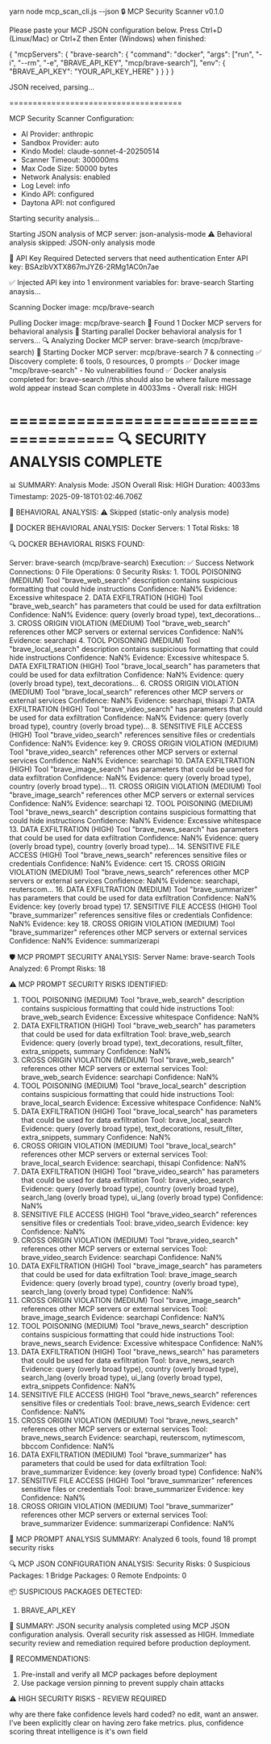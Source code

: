 yarn node mcp_scan_cli.js --json
🔒 MCP Security Scanner v0.1.0

Please paste your MCP JSON configuration below.
Press Ctrl+D (Linux/Mac) or Ctrl+Z then Enter (Windows) when finished:

{
  "mcpServers": {
    "brave-search": {
      "command": "docker",
      "args": ["run", "-i", "--rm", "-e", "BRAVE_API_KEY", "mcp/brave-search"],
      "env": {
        "BRAVE_API_KEY": "YOUR_API_KEY_HERE"
      }
    }
  }
}

JSON received, parsing...

=====================================

MCP Security Scanner Configuration:
- AI Provider: anthropic
- Sandbox Provider: auto
- Kindo Model: claude-sonnet-4-20250514
- Scanner Timeout: 300000ms
- Max Code Size: 50000 bytes
- Network Analysis: enabled
- Log Level: info
- Kindo API: configured
- Daytona API: not configured

Starting security analysis...

Starting JSON analysis of MCP server: json-analysis-mode
⚠️  Behavioral analysis skipped: JSON-only analysis mode

🔑 API Key Required
   Detected servers that need authentication
Enter API key: BSAzlbVXTX867mJYZ6-2RMg1AC0n7ae

✅ Injected API key into 1 environment variables for: brave-search
Starting anaysis...

Scanning Docker image: mcp/brave-search

Pulling Docker image: mcp/brave-search
🐳 Found 1 Docker MCP servers for behavioral analysis
🐳 Starting parallel Docker behavioral analysis for 1 servers...
🔍 Analyzing Docker MCP server: brave-search (mcp/brave-search)
🚀 Starting Docker MCP server: mcp/brave-search 7 & connecting
✅ Discovery complete: 6 tools, 0 resources, 0 prompts
✅ Docker image "mcp/brave-search" - No vulnerabilities found
✅ Docker analysis completed for: brave-search //this should also be where failure message wold appear instead
Scan complete in 40033ms - Overall risk: HIGH

=====================================
🔍 SECURITY ANALYSIS COMPLETE
=====================================

📊 SUMMARY:
   Analysis Mode: JSON
   Overall Risk:  HIGH
   Duration:      40033ms
   Timestamp:     2025-09-18T01:02:46.706Z

🔬 BEHAVIORAL ANALYSIS:
   ⚠️  Skipped (static-only analysis mode)

🐳 DOCKER BEHAVIORAL ANALYSIS:
   Docker Servers:       1
   Total Risks:          18

🔍 DOCKER BEHAVIORAL RISKS FOUND:

   Server: brave-search (mcp/brave-search)
   Execution: ✅ Success
   Network Connections: 0
   File Operations: 0
   Security Risks:
      1. TOOL POISONING (MEDIUM)
         Tool "brave_web_search" description contains suspicious formatting that could hide instructions
         Confidence: NaN%
         Evidence: Excessive whitespace
      2. DATA EXFILTRATION (HIGH)
         Tool "brave_web_search" has parameters that could be used for data exfiltration
         Confidence: NaN%
         Evidence: query (overly broad type), text_decorations...
      3. CROSS ORIGIN VIOLATION (MEDIUM)
         Tool "brave_web_search" references other MCP servers or external services
         Confidence: NaN%
         Evidence: searchapi
      4. TOOL POISONING (MEDIUM)
         Tool "brave_local_search" description contains suspicious formatting that could hide instructions
         Confidence: NaN%
         Evidence: Excessive whitespace
      5. DATA EXFILTRATION (HIGH)
         Tool "brave_local_search" has parameters that could be used for data exfiltration
         Confidence: NaN%
         Evidence: query (overly broad type), text_decorations...
      6. CROSS ORIGIN VIOLATION (MEDIUM)
         Tool "brave_local_search" references other MCP servers or external services
         Confidence: NaN%
         Evidence: searchapi, thisapi
      7. DATA EXFILTRATION (HIGH)
         Tool "brave_video_search" has parameters that could be used for data exfiltration
         Confidence: NaN%
         Evidence: query (overly broad type), country (overly broad type)...
      8. SENSITIVE FILE ACCESS (HIGH)
         Tool "brave_video_search" references sensitive files or credentials
         Confidence: NaN%
         Evidence: key
      9. CROSS ORIGIN VIOLATION (MEDIUM)
         Tool "brave_video_search" references other MCP servers or external services
         Confidence: NaN%
         Evidence: searchapi
      10. DATA EXFILTRATION (HIGH)
         Tool "brave_image_search" has parameters that could be used for data exfiltration
         Confidence: NaN%
         Evidence: query (overly broad type), country (overly broad type)...
      11. CROSS ORIGIN VIOLATION (MEDIUM)
         Tool "brave_image_search" references other MCP servers or external services
         Confidence: NaN%
         Evidence: searchapi
      12. TOOL POISONING (MEDIUM)
         Tool "brave_news_search" description contains suspicious formatting that could hide instructions
         Confidence: NaN%
         Evidence: Excessive whitespace
      13. DATA EXFILTRATION (HIGH)
         Tool "brave_news_search" has parameters that could be used for data exfiltration
         Confidence: NaN%
         Evidence: query (overly broad type), country (overly broad type)...
      14. SENSITIVE FILE ACCESS (HIGH)
         Tool "brave_news_search" references sensitive files or credentials
         Confidence: NaN%
         Evidence: cert
      15. CROSS ORIGIN VIOLATION (MEDIUM)
         Tool "brave_news_search" references other MCP servers or external services
         Confidence: NaN%
         Evidence: searchapi, reuterscom...
      16. DATA EXFILTRATION (MEDIUM)
         Tool "brave_summarizer" has parameters that could be used for data exfiltration
         Confidence: NaN%
         Evidence: key (overly broad type)
      17. SENSITIVE FILE ACCESS (HIGH)
         Tool "brave_summarizer" references sensitive files or credentials
         Confidence: NaN%
         Evidence: key
      18. CROSS ORIGIN VIOLATION (MEDIUM)
         Tool "brave_summarizer" references other MCP servers or external services
         Confidence: NaN%
         Evidence: summarizerapi

🛡️  MCP PROMPT SECURITY ANALYSIS:
   Server Name:       brave-search
   Tools Analyzed:    6
   Prompt Risks:      18

⚠️  MCP PROMPT SECURITY RISKS IDENTIFIED:
   1. TOOL POISONING (MEDIUM)
      Tool "brave_web_search" description contains suspicious formatting that could hide instructions
      Tool: brave_web_search
      Evidence: Excessive whitespace
      Confidence: NaN%
   2. DATA EXFILTRATION (HIGH)
      Tool "brave_web_search" has parameters that could be used for data exfiltration
      Tool: brave_web_search
      Evidence: query (overly broad type), text_decorations, result_filter, extra_snippets, summary
      Confidence: NaN%
   3. CROSS ORIGIN VIOLATION (MEDIUM)
      Tool "brave_web_search" references other MCP servers or external services
      Tool: brave_web_search
      Evidence: searchapi
      Confidence: NaN%
   4. TOOL POISONING (MEDIUM)
      Tool "brave_local_search" description contains suspicious formatting that could hide instructions
      Tool: brave_local_search
      Evidence: Excessive whitespace
      Confidence: NaN%
   5. DATA EXFILTRATION (HIGH)
      Tool "brave_local_search" has parameters that could be used for data exfiltration
      Tool: brave_local_search
      Evidence: query (overly broad type), text_decorations, result_filter, extra_snippets, summary
      Confidence: NaN%
   6. CROSS ORIGIN VIOLATION (MEDIUM)
      Tool "brave_local_search" references other MCP servers or external services
      Tool: brave_local_search
      Evidence: searchapi, thisapi
      Confidence: NaN%
   7. DATA EXFILTRATION (HIGH)
      Tool "brave_video_search" has parameters that could be used for data exfiltration
      Tool: brave_video_search
      Evidence: query (overly broad type), country (overly broad type), search_lang (overly broad type), ui_lang (overly broad type)
      Confidence: NaN%
   8. SENSITIVE FILE ACCESS (HIGH)
      Tool "brave_video_search" references sensitive files or credentials
      Tool: brave_video_search
      Evidence: key
      Confidence: NaN%
   9. CROSS ORIGIN VIOLATION (MEDIUM)
      Tool "brave_video_search" references other MCP servers or external services
      Tool: brave_video_search
      Evidence: searchapi
      Confidence: NaN%
   10. DATA EXFILTRATION (HIGH)
      Tool "brave_image_search" has parameters that could be used for data exfiltration
      Tool: brave_image_search
      Evidence: query (overly broad type), country (overly broad type), search_lang (overly broad type)
      Confidence: NaN%
   11. CROSS ORIGIN VIOLATION (MEDIUM)
      Tool "brave_image_search" references other MCP servers or external services
      Tool: brave_image_search
      Evidence: searchapi
      Confidence: NaN%
   12. TOOL POISONING (MEDIUM)
      Tool "brave_news_search" description contains suspicious formatting that could hide instructions
      Tool: brave_news_search
      Evidence: Excessive whitespace
      Confidence: NaN%
   13. DATA EXFILTRATION (HIGH)
      Tool "brave_news_search" has parameters that could be used for data exfiltration
      Tool: brave_news_search
      Evidence: query (overly broad type), country (overly broad type), search_lang (overly broad type), ui_lang (overly broad type), extra_snippets
      Confidence: NaN%
   14. SENSITIVE FILE ACCESS (HIGH)
      Tool "brave_news_search" references sensitive files or credentials
      Tool: brave_news_search
      Evidence: cert
      Confidence: NaN%
   15. CROSS ORIGIN VIOLATION (MEDIUM)
      Tool "brave_news_search" references other MCP servers or external services
      Tool: brave_news_search
      Evidence: searchapi, reuterscom, nytimescom, bbccom
      Confidence: NaN%
   16. DATA EXFILTRATION (MEDIUM)
      Tool "brave_summarizer" has parameters that could be used for data exfiltration
      Tool: brave_summarizer
      Evidence: key (overly broad type)
      Confidence: NaN%
   17. SENSITIVE FILE ACCESS (HIGH)
      Tool "brave_summarizer" references sensitive files or credentials
      Tool: brave_summarizer
      Evidence: key
      Confidence: NaN%
   18. CROSS ORIGIN VIOLATION (MEDIUM)
      Tool "brave_summarizer" references other MCP servers or external services
      Tool: brave_summarizer
      Evidence: summarizerapi
      Confidence: NaN%

📝 MCP PROMPT ANALYSIS SUMMARY:
   Analyzed 6 tools, found 18 prompt security risks

🔍 MCP JSON CONFIGURATION ANALYSIS:
   Security Risks:        0
   Suspicious Packages:   1
   Bridge Packages:       0
   Remote Endpoints:      0

📦 SUSPICIOUS PACKAGES DETECTED:
   1. BRAVE_API_KEY

📝 SUMMARY:
JSON security analysis completed using MCP JSON configuration analysis. Overall security risk assessed as HIGH. Immediate security review and remediation required before production deployment.

🔧 RECOMMENDATIONS:
   1. Pre-install and verify all MCP packages before deployment
   2. Use package version pinning to prevent supply chain attacks

⚠️  HIGH SECURITY RISKS - REVIEW REQUIRED



why are there fake confidence levels hard coded? no edit, want an answer. I've been explicitly clear on having zero fake metrics. plus, confidence scoring threat
  intelligence is it's own field 
